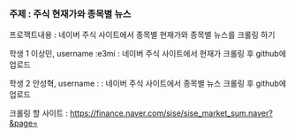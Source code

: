 ### 주제 : 주식 현재가와 종목별 뉴스

프로잭트내용 : 네이버 주식 사이트에서 종목별 현재가와 종목별 뉴스를 크롤링 하기

학생 1 이상민, username :e3mi : 네이버 주식 사이트에서 현재가 크롤링 후 github에 업로드

학생 2 안성혁, username :  : 네이버 주식 사이트에서 종목별 뉴스 크롤링 후 github에 업로드

크롤링 할 사이트 : https://finance.naver.com/sise/sise_market_sum.naver?&page=


